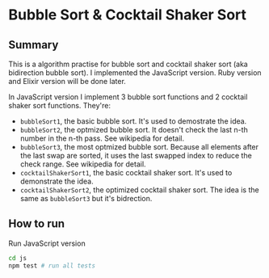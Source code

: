 # Bubble Sort & Cocktail Shaker Sort


## Summary

This is a algorithm practise for bubble sort and cocktail shaker sort (aka bidirection bubble sort). I implemented the JavaScript version. Ruby version and Elixir version will be done later.

In JavaScript version I implement 3 bubble sort functions and 2 cocktail shaker sort functions. They're:

- `bubbleSort1`, the basic bubble sort. It's used to demostrate the idea.
- `bubbleSort2`, the optmized bubble sort. It doesn't check the last n-th number in the n-th pass. See wikipedia for detail.
- `bubbleSort3`, the most optmized bubble sort. Because all elements after the last swap are sorted, it uses the last swapped index to reduce the check range. See wikipedia for detail.
- `cocktailShakerSort1`, the basic cocktail shaker sort. It's used to demonstrate the idea.
- `cocktailShakerSort2`, the optimized cocktail shaker sort. The idea is the same as `bubbleSort3` but it's bidrection.


## How to run

Run JavaScript version

```bash
cd js
npm test # run all tests
```
